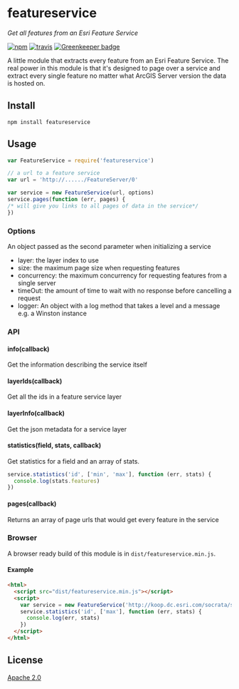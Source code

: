 # featureservice

*Get all features from an Esri Feature Service*

[![npm][npm-image]][npm-url]
[![travis][travis-image]][travis-url]
[![Greenkeeper badge][greenkeeper-image]][greenkeeper-url]

[npm-image]: https://img.shields.io/npm/v/featureservice.svg?style=flat-square
[npm-url]: https://www.npmjs.com/package/featureservice
[travis-image]: https://img.shields.io/travis/koopjs/featureservice.svg?style=flat-square
[travis-url]: https://travis-ci.org/koopjs/featureservice
[greenkeeper-image]: https://badges.greenkeeper.io/koopjs/featureservice.svg
[greenkeeper-url]: https://greenkeeper.io/

A little module that extracts every feature from an Esri Feature Service. The real power in this module is that it's designed to page over a service and extract every single feature no matter what ArcGIS Server version the data is hosted on.

## Install

```
npm install featureservice
```

## Usage

```javascript
var FeatureService = require('featureservice')

// a url to a feature service
var url = 'http://....../FeatureServer/0'

var service = new FeatureService(url, options)
service.pages(function (err, pages) {
/* will give you links to all pages of data in the service*/
})
```

### Options
An object passed as the second parameter when initializing a service
- layer: the layer index to use
- size: the maximum page size when requesting features
- concurrency: the maximum concurrency for requesting features from a single server
- timeOut: the amount of time to wait with no response before cancelling a request
- logger: An object with a log method that takes a level and a message e.g. a Winston instance

### API

#### info(callback)
Get the information describing the service itself

#### layerIds(callback)
Get all the ids in a feature service layer

#### layerInfo(callback)
Get the json metadata for a service layer

#### statistics(field, stats, callback)
Get statistics for a field and an array of stats.

```javascript
service.statistics('id', ['min', 'max'], function (err, stats) {
  console.log(stats.features)
})
```

#### pages(callback)
Returns an array of page urls that would get every feature in the service

### Browser

A browser ready build of this module is in `dist/featureservice.min.js`.

#### Example

```html
<html>
  <script src="dist/featureservice.min.js"></script>
  <script>
    var service = new FeatureService('http://koop.dc.esri.com/socrata/seattle/2tje-83f6/FeatureServer/0', {})
    service.statistics('id', ['max'], function (err, stats) {
      console.log(err, stats)
    })
  </script>
</html>
```

## License

[Apache 2.0](LICENSE)

<!-- [](Esri Tags: ArcGIS Web Mapping GeoJson FeatureServices) -->
<!-- [](Esri Language: JavaScript) -->

